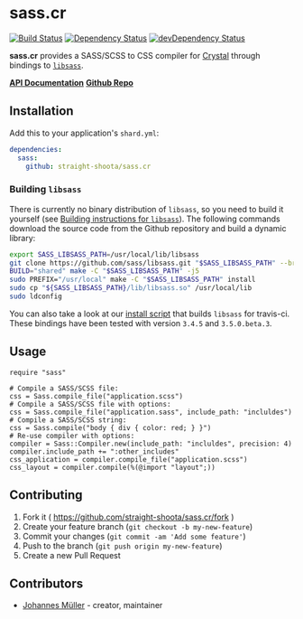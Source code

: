 # sass.cr

[![Build Status](https://travis-ci.org/straight-shoota/sass.cr.svg?branch=master)](https://travis-ci.org/straight-shoota/sass.cr)
[![Dependency Status](https://shards.rocks/badge/github/straight-shoota/crinja/status.svg)](https://shards.rocks/github/straight-shoota/crinja)
[![devDependency Status](https://shards.rocks/badge/github/straight-shoota/crinja/dev_status.svg)](https://shards.rocks/github/straight-shoota/crinja)

**sass.cr** provides a SASS/SCSS to CSS compiler for [Crystal](https://crystal-lang.org) through bindings to [`libsass`](https://github.com/sass/libsass/).

**[API Documentation](https://straight-shoota.github.io/sass.cr/api/latest/)**
**[Github Repo](https://github.com/straight-shoota/sass.cr)**

## Installation

Add this to your application's `shard.yml`:

```yaml
dependencies:
  sass:
    github: straight-shoota/sass.cr
```

### Building `libsass`
There is currently no binary distribution of `libsass`, so you need to build it yourself (see [Building instructions for `libsass`](https://github.com/sass/libsass/blob/master/docs/build.md)). The following commands download the source code from the Github repository and build a dynamic library:

```bash
export SASS_LIBSASS_PATH=/usr/local/lib/libsass
git clone https://github.com/sass/libsass.git "$SASS_LIBSASS_PATH" --branch="3.5.0.beta.3"
BUILD="shared" make -C "$SASS_LIBSASS_PATH" -j5
sudo PREFIX="/usr/local" make -C "$SASS_LIBSASS_PATH" install
sudo cp "${SASS_LIBSASS_PATH}/lib/libsass.so" /usr/local/lib
sudo ldconfig
```

You can also take a look at our [install script](scripts/install_libsass_ci.sh) that builds `libsass` for travis-ci.
These bindings have been tested with version `3.4.5` and `3.5.0.beta.3`.

## Usage

```crystal
require "sass"

# Compile a SASS/SCSS file:
css = Sass.compile_file("application.scss")
# Compile a SASS/SCSS file with options:
css = Sass.compile_file("application.sass", include_path: "incluldes")
# Compile a SASS/SCSS string:
css = Sass.compile("body { div { color: red; } }")
# Re-use compiler with options:
compiler = Sass::Compiler.new(include_path: "incluldes", precision: 4)
compiler.include_path += ":other_includes"
css_application = compiler.compile_file("application.scss")
css_layout = compiler.compile(%(@import "layout";))
```

## Contributing

1. Fork it ( https://github.com/straight-shoota/sass.cr/fork )
2. Create your feature branch (`git checkout -b my-new-feature`)
3. Commit your changes (`git commit -am 'Add some feature'`)
4. Push to the branch (`git push origin my-new-feature`)
5. Create a new Pull Request

## Contributors

- [Johannes Müller](https://github.com/straight-shoota) - creator, maintainer
